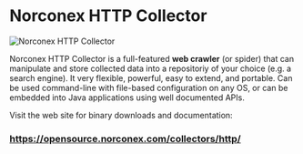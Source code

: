 Norconex HTTP Collector
========================

![Norconex HTTP Collector](https://www.norconex.com/collectors/img/collector-http.png)

Norconex HTTP Collector is a full-featured **web crawler** (or spider) that can manipulate and store collected data into a repositoriy of your choice (e.g. a search engine). It very flexible, powerful, easy to extend, and portable. Can be used command-line with file-based configuration on any OS, or can be embedded into Java applications using well documented APIs.

Visit the web site for binary downloads and documentation: 
### https://opensource.norconex.com/collectors/http/


